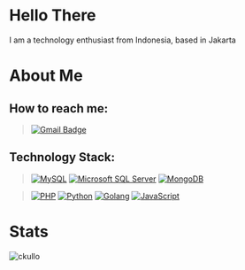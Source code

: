 # Hello There

I am a technology enthusiast from Indonesia, based in Jakarta

# About Me
## How to reach me:
> [![Gmail Badge](https://img.shields.io/badge/-gmail-c14438?style=for-the-badge&logo=Gmail&logoColor=ffffff)](mailto:ckullo@gmail.com)

## Technology Stack:

> [![MySQL](https://img.shields.io/badge/-MySQL-4479A1?style=flat-square&logo=MySQL&logoColor=ffffff)](https://www.mysql.com/)
> [![Microsoft SQL Server](https://img.shields.io/badge/-Microsoft_SQL_Server-CC2927?style=flat-square&logo=microsoftsqlserver&logoColor=ffffff)](https://www.mysql.com/)
> [![MongoDB](https://img.shields.io/badge/-MongoDB-47A248?style=flat-square&logo=MongoDB&logoColor=ffffff)](https://www.mongodb.com/)

> [![PHP](https://img.shields.io/badge/-PHP-777BB4?style=flat-square&logo=php&logoColor=ffffff)](https://www.php.net/)
> [![Python](https://img.shields.io/badge/-Python-3776AB?style=flat-square&logo=python&logoColor=ffffff)](https://www.python.org/)
> [![Golang](https://img.shields.io/badge/-Golang-00ADD8?style=flat-square&logo=go&logoColor=ffffff)](https://golang.org/)
> [![JavaScript](https://img.shields.io/badge/-JavaScript-%23F7DF1C?style=flat-square&logo=javascript&logoColor=000000&labelColor=%23F7DF1C&color=%23FFCE5A)](https://www.javascript.com/)
> 
# Stats
<p><img src="https://github-readme-stats.vercel.app/api?username=ckullo&show_icons=true&theme=dracula" alt="ckullo" /></p>
<!--
**ckullo/ckullo** is a ✨ _special_ ✨ repository because its `README.md` (this file) appears on your GitHub profile.

Here are some ideas to get you started:

- 🔭 I’m currently working on ...
- 🌱 I’m currently learning ...
- 👯 I’m looking to collaborate on ...
- 🤔 I’m looking for help with ...
- 💬 Ask me about ...
- 📫 How to reach me: ...
- 😄 Pronouns: ...
- ⚡ Fun fact: ...
-->



